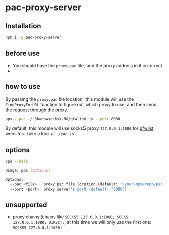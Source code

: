 # pac-proxy-server

## Installation

```bash
npm i -g pac-proxy-server
```

## before use

* You should have the `proxy.pac` file, and the proxy address in it is correct.
* 

## how to use

By passing the `proxy.pac` file location, this module will use the `FindProxyForURL` function to figure out which proxy to use, and then send the request through the proxy.

```bash
pps --pac ~/.ShadowsocksX-NG/gfwlist.js --port 8088
```

By default, this module will use socks5 proxy `127.0.0.1:1080` for [gfwlist](https://github.com/gfwlist/gfwlist) websites. Take a look at `./pac.js`.

## options

```bash
pps --help

Usage: pps [options]

Options:
  --pac <file>   proxy.pac file location (default: "/your/npm/repo/pac-proxy-server/pac.js")
  --port <port>  proxy server's port (default: "8088")

```

## unsupported

* proxy chains (chains like `SOCKS5 127.0.0.1:1080; SOCKS 127.0.0.1:1080; DIRECT;`, at this time we will only use the first one: `SOCKS5 127.0.0.1:1080)`